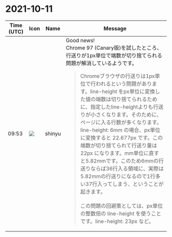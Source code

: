 # 2021-10-11

|Time (UTC)|Icon|Name|Message|
|---|---|---|---|
|09:53|![](https://avatars.slack-edge.com/2018-04-27/354445776386_e258f5ed5ba887b08668_72.jpg)|shinyu|Good news!<br>Chrome 97 (Canary版)を試したところ、行送りが1px単位で端数が切り捨てられる問題が解消しているようです。<br><blockquote>Chromeブラウザの行送りは1px単位で行われるという問題があります。line-height をpx単位に変換した値の端数は切り捨てられるために、指定したline-heightよりも行送りが小さくなります。そのために、ページに入る行数が多くなります。<br>line-height: 6mm の場合、px単位に変換すると 22.677px です。この端数が切り捨てられて行送り量は 22px になります。mm単位に直すと5.82mmです。このため6mmの行送りならば36行入る領域に、実際は5.82mmの行送りになるので1行多い37行入ってしまう、ということが起きます。<br><br>この問題の回避策としては、px単位の整数倍の line-height を使うことです。line-height: 23px など。</blockquote>|

